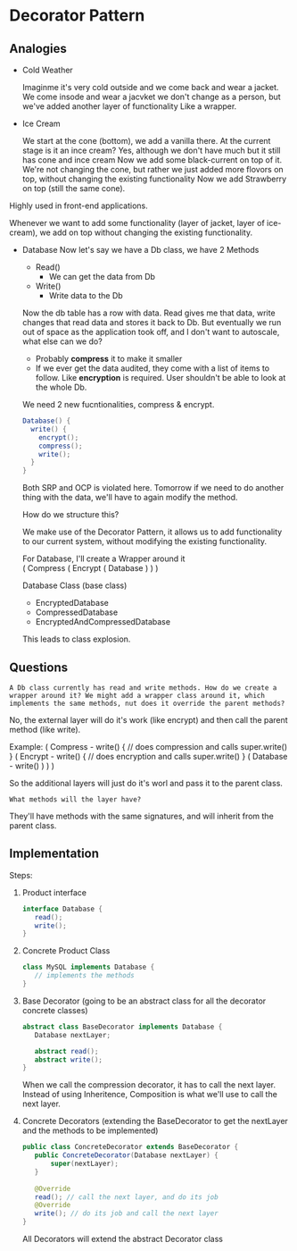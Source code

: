 # Decorator Pattern

## Analogies

- Cold Weather
  
  Imaginme it's very cold outside and we come back and wear a jacket.
  We come insode and wear a jacvket
  we don't change as a person, but we've added another layer of functionality
  Like a wrapper.

- Ice Cream
  
  We start at the cone (bottom), we add a vanilla there. At the current stage is it an ince cream?
  Yes, although we don't have much but it still has cone and ince cream
  Now we add some black-current on top of it.
  We're not changing the cone, but rather we just added more flovors on top, without changing the existing functionality
  Now we add Strawberry on top (still the same cone).

Highly used in front-end applications.

Whenever we want to add some functionality (layer of jacket, layer of ice-cream), we add on top without changing the existing functionality.

- Database
  Now let's say we have a Db class, we have 2 Methods

  - Read()
    - We can get the data from Db
  - Write()
    - Write data to the Db

  Now the db table has a row with data. Read gives me that data, write changes that read data and stores it back to Db. But eventually we run out of space as the application took off, and I don't want to autoscale, what else can we do?

  - Probably **compress** it to make it smaller
  - If we ever get the data audited, they come with a list of items to follow. Like **encryption** is required. User shouldn't be able to look at the whole Db.

  We need 2 new fucntionalities, compress & encrypt.

  ```Java
  Database() {
    write() {
      encrypt();
      compress();
      write();
    }
  }
  ```

  Both SRP and OCP is violated here. Tomorrow if we need to do another thing with the data, we'll have to again modify the method.

  How do we structure this?

  We make use of the Decorator Pattern, it allows us to add functionality to our current system, without modifying the existing functionality.

  For Database, I'll create a Wrapper around it <br>
  ( Compress ( Encrypt ( Database ) ) )

  Database Class (base class)
  - EncryptedDatabase
  - CompressedDatabase
  - EncryptedAndCompressedDatabase

  This leads to class explosion.

## Questions

    A Db class currently has read and write methods. How do we create a wrapper around it? We might add a wrapper class around it, which implements the same methods, nut does it override the parent methods?

  No, the external layer will do it's work (like encrypt) and then call the parent method (like write).

  Example: ( Compress - write() { // does compression and calls super.write() } ( Encrypt - write() { // does encryption and calls super.write() } ( Database - write() ) ) )

  So the additional layers will just do it's worl and pass it to the parent class.

    What methods will the layer have?

  They'll have methods with the same signatures, and will inherit from the parent class.

## Implementation

Steps:

1. Product interface
   
   ```Java
   interface Database {
      read();
      write();
   }
   ```

2. Concrete Product Class
   
   ```Java
   class MySQL implements Database {
      // implements the methods
   }
   ```

3. Base Decorator (going to be an abstract class for all the decorator concrete classes)
   
   ```Java
   abstract class BaseDecorator implements Database {
      Database nextLayer;

      abstract read();
      abstract write();
   }
   ```

   When we call the compression decorator, it has to call the next layer. Instead of using Inheritence, Composition is what we'll use to call the next layer.

4. Concrete Decorators (extending the BaseDecorator to get the nextLayer and the methods to be implemented)
   
   ```Java
   public class ConcreteDecorator extends BaseDecorator {
      public ConcreteDecorator(Database nextLayer) {
          super(nextLayer);
      }
      
      @Override
      read(); // call the next layer, and do its job
      @Override
      write(); // do its job and call the next layer
   }
   ```


   All Decorators will extend the abstract Decorator class
